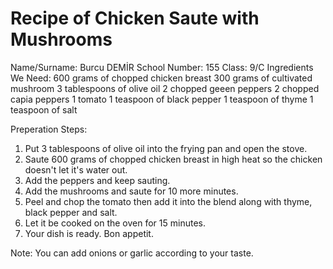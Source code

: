 # Recipe of Chicken Saute with Mushrooms
 Name/Surname: Burcu DEMİR
 School Number: 155
 Class: 9/C
Ingredients We Need:
 600 grams of chopped chicken breast
 300 grams of cultivated mushroom
 3 tablespoons of olive oil
 2 chopped geeen peppers
 2 chopped capia peppers
 1 tomato
 1 teaspoon of black pepper
 1 teaspoon of thyme
 1 teaspoon of salt

 Preperation Steps:
 1. Put 3 tablespoons of olive oil into the frying pan and open the stove.
 2. Saute 600 grams of chopped chicken breast in high heat so the chicken doesn't let it's water out.
 3. Add the peppers and keep sauting.
 4. Add the mushrooms and saute for 10 more minutes.
 5. Peel and chop the tomato then add it into the blend along with thyme, black pepper and salt.
 6. Let it be cooked on the oven for 15 minutes.
 7. Your dish is ready. Bon appetit.

 Note: You can add onions or garlic according to your taste.
 
